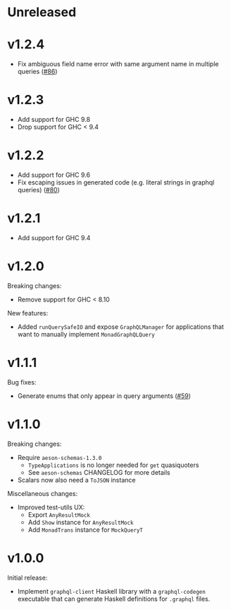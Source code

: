 # Unreleased

# v1.2.4

* Fix ambiguous field name error with same argument name in multiple queries ([#86](https://github.com/brandonchinn178/graphql-client/issues/86))

# v1.2.3

* Add support for GHC 9.8
* Drop support for GHC < 9.4

# v1.2.2

* Add support for GHC 9.6
* Fix escaping issues in generated code (e.g. literal strings in graphql queries) ([#80](https://github.com/brandonchinn178/graphql-client/issues/80))

# v1.2.1

* Add support for GHC 9.4

# v1.2.0

Breaking changes:

* Remove support for GHC < 8.10

New features:

* Added `runQuerySafeIO` and expose `GraphQLManager` for applications that want to manually implement `MonadGraphQLQuery`

# v1.1.1

Bug fixes:

* Generate enums that only appear in query arguments ([#59](https://github.com/brandonchinn178/graphql-client/pull/59))

# v1.1.0

Breaking changes:

* Require `aeson-schemas-1.3.0`
    * `TypeApplications` is no longer needed for `get` quasiquoters
    * See `aeson-schemas` CHANGELOG for more details
* Scalars now also need a `ToJSON` instance

Miscellaneous changes:

* Improved test-utils UX:
    * Export `AnyResultMock`
    * Add `Show` instance for `AnyResultMock`
    * Add `MonadTrans` instance for `MockQueryT`

# v1.0.0

Initial release:

* Implement `graphql-client` Haskell library with a `graphql-codegen` executable that can generate Haskell definitions for `.graphql` files.
